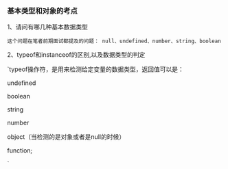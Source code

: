 ### 基本类型和对象的考点

1、请问有哪几种基本数据类型

   `这个问题在笔者前期面试都提及的问题：
   null、undefined、number、string、boolean`
   

2、typeof和instanceof的区别,以及数据类型的判定

`typeof操作符，是用来检测给定变量的数据类型，返回值可以是：

 undefined 

 boolean

 string

 number

 object（当检测的是对象或者是null的时候）

 function;

 




 
 
 
 
 `
